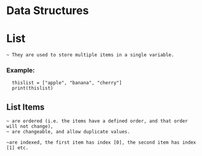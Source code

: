 # Data Structures
  # List
    ~ They are used to store multiple items in a single variable.
   ### Example:
      thislist = ["apple", "banana", "cherry"]
      print(thislist)
   ## List Items
    ~ are ordered (i.e. the items have a defined order, and that order will not change), 
    ~ are changeable, and allow duplicate values.
    
    ~are indexed, the first item has index [0], the second item has index [1] etc.
   
